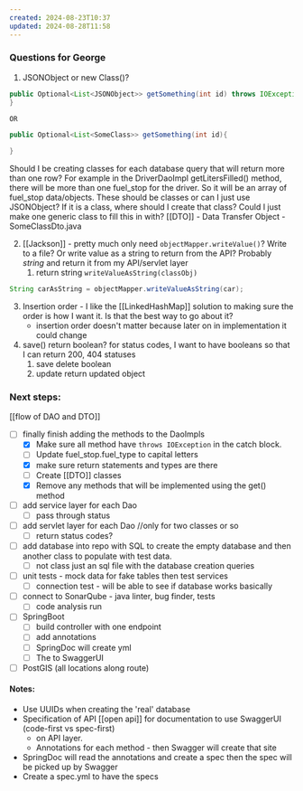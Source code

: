 ```yaml
---
created: 2024-08-23T10:37
updated: 2024-08-28T11:58
---
```

### Questions for George
1. JSONObject or new Class()? 
```java
public Optional<List<JSONObject>> getSomething(int id) throws IOException {
}

OR 

public Optional<List<SomeClass>> getSomething(int id){

}
```
Should I be creating classes for each database query that will return more than one row? For example in the DriverDaoImpl getLitersFilled() method, there will be more than one fuel_stop for the driver. So it will be an array of fuel_stop data/objects. These should be classes or can I just use JSONObject? If it is a class, where should I create that class? Could I just make one generic class to fill this in with? 
[[DTO]] - Data Transfer Object - SomeClassDto.java 

2. [[Jackson]] - pretty much only need `objectMapper.writeValue()`? Write to a file? Or write value as a string to return from the API? Probably *string* and return it from my API/servlet layer
	1. return string `writeValueAsString(classObj)`
```java
String carAsString = objectMapper.writeValueAsString(car);
```
3. Insertion order - I like the [[LinkedHashMap]] solution to making sure the order is how I want it. Is that the best way to go about it? 
	- insertion order doesn't matter because later on in implementation it could change
4. save() return boolean? for status codes, I want to have booleans so that I can return 200, 404 statuses
	1. save delete boolean
	2. update return updated object


### Next steps:
[[flow of DAO and DTO]]
- [ ] finally finish adding the methods to the DaoImpls
	- [x] Make sure all method have `throws IOException` in the catch block. 
	- [ ] Update fuel_stop.fuel_type to capital letters
	- [x] make sure return statements and types are there
	- [ ] Create [[DTO]] classes
	- [x] Remove any methods that will be implemented using the get() method
- [ ] add service layer for each Dao
	- [ ] pass through status 
- [ ] add servlet layer for each Dao //only for two classes or so
	- [ ] return status codes? 
- [ ] add database into repo with SQL to create the empty database and then another class to populate with test data. 
	- [ ] not class just an sql file with the database creation queries 
- [ ] unit tests - mock data for fake tables then test services
	- [ ] connection test - will be able to see if database works basically
- [ ] connect to SonarQube - java linter, bug finder, tests
	- [ ] code analysis run 
- [ ] SpringBoot 
	- [ ] build controller with one endpoint
	- [ ] add annotations
	- [ ] SpringDoc will create yml
	- [ ] The to SwaggerUI
- [ ] PostGIS (all locations along route)

#### Notes:
* Use UUIDs when creating the 'real' database 
* Specification of API [[open api]] for documentation to use SwaggerUI (code-first vs spec-first)
	* on API layer.
	* Annotations for each method - then Swagger will create that site 
*  SpringDoc will read the annotations and create a spec then the spec will be picked up by Swagger
* Create a spec.yml to have the specs 